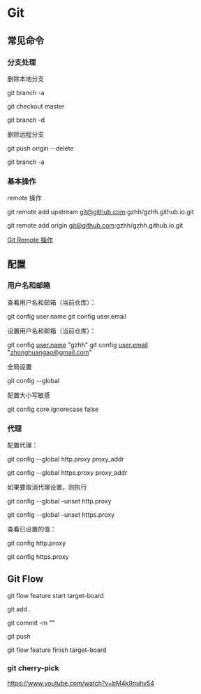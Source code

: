 # Git
## 常见命令

### 分支处理

删除本地分支

git branch -a

git checkout master

git branch -d <BranchName>

删除远程分支

git push origin --delete <BranchName>

git branch -a

### 基本操作

remote 操作

git remote add upstream [git@github.com](mailto:git@github.com):gzhh/gzhh.github.io.git

git remote add origin [git@github.com](mailto:git@github.com):gzhh/gzhh.github.io.git

[Git Remote 操作](https://www.ruanyifeng.com/blog/2014/06/git_remote.html)

## 配置

### 用户名和邮箱

查看用户名和邮箱（当前仓库）：

git config user.name
git config user.email

设置用户名和邮箱（当前仓库）：

git config [user.name](http://user.name/) "gzhh"
git config [user.email](http://user.email) "zhonghuangao@gmail.com"

全局设置

git config --global 

配置大小写敏感

git config core.ignorecase false

### 代理

配置代理：

git config --global http.proxy proxy_addr

git config --global https.proxy proxy_addr

如果要取消代理设置，则执行

git config --global –unset http.proxy

git config --global –unset https.proxy

查看已设置的值：

git config http.proxy

git config https.proxy


## Git Flow

git flow feature start target-board

git add .

git commit -m ""

git push

git flow feature finish target-board


### git cherry-pick

https://www.youtube.com/watch?v=bM4k9nuhv54
